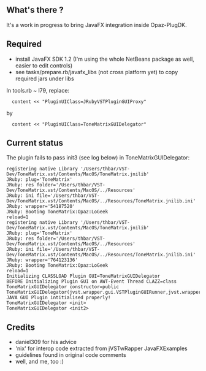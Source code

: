 What's there ?
--------------

It's a work in progress to bring JavaFX integration inside Opaz-PlugDK.

Required
--------

* install JavaFX SDK 1.2 (I'm using the whole NetBeans package as well, easier to edit controls)
* see tasks/prepare.rb/javafx_libs (not cross platform yet) to copy required jars under libs

In tools.rb ~ l79, replace:

      content << "PluginUIClass=JRubyVSTPluginGUIProxy"

by

      content << "PluginUIClass=ToneMatrixGUIDelegator"

Current status
--------------

The plugin fails to pass init3 (see log below) in ToneMatrixGUIDelegator:

    registering native Library '/Users/thbar/VST-Dev/ToneMatrix.vst/Contents/MacOS/ToneMatrix.jnilib'
    JRuby: plug='ToneMatrix'
    JRuby: res folder='/Users/thbar/VST-Dev/ToneMatrix.vst/Contents/MacOS/../Resources'
    JRuby: ini file='/Users/thbar/VST-Dev/ToneMatrix.vst/Contents/MacOS/../Resources/ToneMatrix.jnilib.ini'
    JRuby: wrapper='54187520'
    JRuby: Booting ToneMatrix:Opaz:LoGeek
    reload=1
    registering native Library '/Users/thbar/VST-Dev/ToneMatrix.vst/Contents/MacOS/ToneMatrix.jnilib'
    JRuby: plug='ToneMatrix'
    JRuby: res folder='/Users/thbar/VST-Dev/ToneMatrix.vst/Contents/MacOS/../Resources'
    JRuby: ini file='/Users/thbar/VST-Dev/ToneMatrix.vst/Contents/MacOS/../Resources/ToneMatrix.jnilib.ini'
    JRuby: wrapper='764123136'
    JRuby: Booting ToneMatrix:Opaz:LoGeek
    reload=1
    Initializing CLASSLOAD Plugin GUI=ToneMatrixGUIDelegator
    BEFORE Initializing Plugin GUI on AWT-Event Thread CLAZZ=class ToneMatrixGUIDelegator constructor=public ToneMatrixGUIDelegator(jvst.wrapper.gui.VSTPluginGUIRunner,jvst.wrapper.VSTPluginAdapter)
    JAVA GUI Plugin intitialised properly!
    ToneMatrixGUIDelegator <init>
    ToneMatrixGUIDelegator <init2>

Credits
-------

- daniel309 for his advice
- 'nix' for interop code extracted from jVSTwRapper JavaFXExamples
- guidelines found in original code comments
- well, and me, too :)